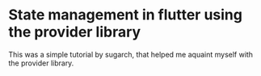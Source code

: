 # State management in flutter using the provider library

This was a simple tutorial by sugarch, that helped me aquaint myself with the provider library. 

